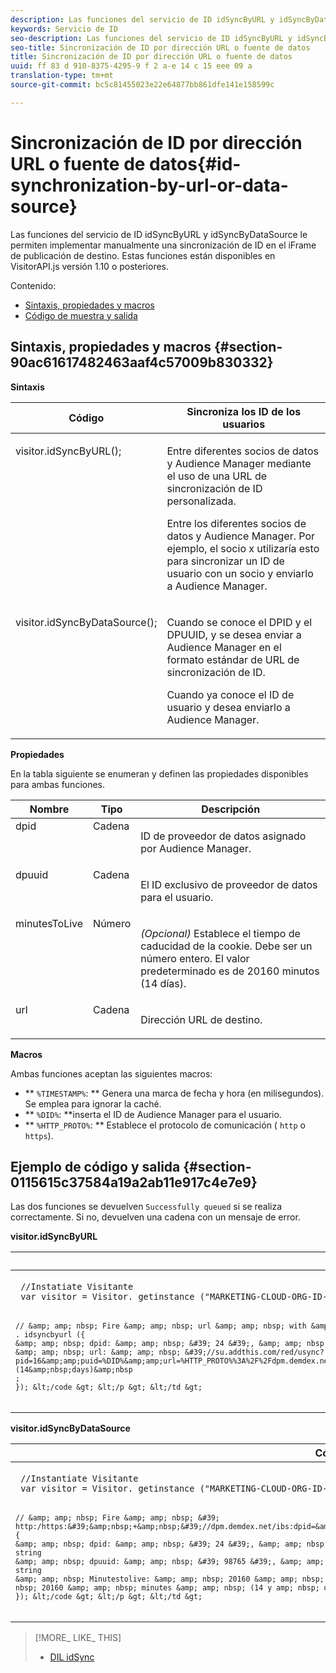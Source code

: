 ```yaml
---
description: Las funciones del servicio de ID idSyncByURL y idSyncByDataSource le permiten implementar manualmente una sincronización de ID en el iFrame de publicación de destino. Estas funciones están disponibles en VisitorAPI.js versión 1.10 o posteriores.
keywords: Servicio de ID
seo-description: Las funciones del servicio de ID idSyncByURL y idSyncByDataSource le permiten implementar manualmente una sincronización de ID en el iFrame de publicación de destino. Estas funciones están disponibles en VisitorAPI.js versión 1.10 o posteriores.
seo-title: Sincronización de ID por dirección URL o fuente de datos
title: Sincronización de ID por dirección URL o fuente de datos
uuid: ff 83 d 910-8375-4295-9 f 2 a-e 14 c 15 eee 09 a
translation-type: tm+mt
source-git-commit: bc5c81455023e22e64877bb861dfe141e158599c

---
```



# Sincronización de ID por dirección URL o fuente de datos{#id-synchronization-by-url-or-data-source}

Las funciones del servicio de ID idSyncByURL y idSyncByDataSource le permiten implementar manualmente una sincronización de ID en el iFrame de publicación de destino. Estas funciones están disponibles en VisitorAPI.js versión 1.10 o posteriores.

Contenido:

<ul class="simplelist"> 
 <li> <a href="../../library/get-set/idsync.md#section-90ac61617482463aaf4c57009b830332" format="dita" scope="local"> Sintaxis, propiedades y macros </a> </li> 
 <li> <a href="../../library/get-set/idsync.md#section-0115615c37584a19a2ab11e917c4e7e9" format="dita" scope="local"> Código de muestra y salida </a> </li> 
</ul>

## Sintaxis, propiedades y macros {#section-90ac61617482463aaf4c57009b830332}

**Sintaxis**

<table id="table_ADC7501511914805A6A6B24B2DFEBA51"> 
 <thead> 
  <tr> 
   <th colname="col1" class="entry"> Código </th> 
   <th colname="col2" class="entry"> Sincroniza los ID de los usuarios </th> 
  </tr> 
 </thead>
 <tbody> 
  <tr valign="top"> 
   <td colname="col1"> <p> <span class="codeph"> visitor.idSyncByURL(); </span> </p> </td> 
   <td colname="col2"> <p>Entre diferentes socios de datos y <span class="keyword">Audience Manager</span> mediante el uso de una URL de sincronización de ID personalizada. </p> <p> 
     <draft-comment>
       Entre los diferentes socios de datos y Audience Manager. Por ejemplo, el socio x utilizaría esto para sincronizar un ID de usuario con un socio y enviarlo a Audience Manager. 
     </draft-comment> </p> </td> 
  </tr> 
  <tr valign="top"> 
   <td colname="col1"> <p> <span class="codeph"> visitor.idSyncByDataSource(); </span> </p> </td> 
   <td colname="col2"> <p>Cuando se conoce el DPID y el DPUUID, y se desea enviar a <span class="keyword">Audience Manager</span> en el formato estándar de URL de sincronización de ID. </p> <p> 
     <draft-comment>
       Cuando ya conoce el ID de usuario y desea enviarlo a Audience Manager. 
     </draft-comment> </p> </td> 
  </tr> 
 </tbody> 
</table>

**Propiedades**

En la tabla siguiente se enumeran y definen las propiedades disponibles para ambas funciones.

<table id="table_5343BE784E694C67B09A0A8878CF8001"> 
 <thead> 
  <tr> 
   <th colname="col1" class="entry"> Nombre </th> 
   <th colname="col2" class="entry"> Tipo </th> 
   <th colname="col3" class="entry"> Descripción </th> 
  </tr> 
 </thead>
 <tbody> 
  <tr valign="top"> 
   <td colname="col1"> <span class="codeph"> dpid </span> </td> 
   <td colname="col2"> Cadena </td> 
   <td colname="col3"> <p>ID de proveedor de datos asignado por Audience Manager. </p> </td> 
  </tr> 
  <tr valign="top"> 
   <td colname="col1"> <span class="codeph"> dpuuid </span> </td> 
   <td colname="col2"> Cadena </td> 
   <td colname="col3"> <p>El ID exclusivo de proveedor de datos para el usuario. </p> </td> 
  </tr> 
  <tr valign="top"> 
   <td colname="col1"> <span class="codeph"> minutesToLive </span> </td> 
   <td colname="col2"> Número </td> 
   <td colname="col3"> <p> <i>(Opcional)</i> Establece el tiempo de caducidad de la cookie. Debe ser un número entero. El valor predeterminado es de 20160 minutos (14 días). </p> </td> 
  </tr> 
  <tr valign="top"> 
   <td colname="col1"> <span class="codeph"> url </span> </td> 
   <td colname="col2"> Cadena </td> 
   <td colname="col3"> <p>Dirección URL de destino. </p> </td> 
  </tr> 
 </tbody> 
</table>

**Macros**

Ambas funciones aceptan las siguientes macros:

* ** `%TIMESTAMP%`: ** Genera una marca de fecha y hora (en milisegundos). Se emplea para ignorar la caché.
* ** `%DID%`: **inserta el ID de Audience Manager para el usuario.
* ** `%HTTP_PROTO%`: ** Establece el protocolo de comunicación ( `http` o `https`).

## Ejemplo de código y salida {#section-0115615c37584a19a2ab11e917c4e7e9}

Las dos funciones se devuelven `Successfully queued` si se realiza correctamente. Si no, devuelven una cadena con un mensaje de error.

**visitor.idSyncByURL**

<table id="table_56AD8291DF9445C69CC2BF50435E1626"> 
 <thead> 
  <tr> 
   <th colname="col1" class="entry"> Código de ejemplo </th> 
   <th colname="col2" class="entry"> Salida de ejemplo </th> 
  </tr> 
 </thead>
 <tbody> 
  <tr> 
   <td colname="col1"> <p> <code class="syntax javascript"> //Instatiate Visitante 
 var visitor = Visitor. getinstance ("MARKETING-CLOUD-ORG-ID-HERE", {});

    // &amp; amp; nbsp; Fire &amp; amp; nbsp; url &amp; amp; nbsp; with &amp; amp; nbsp; macros &amp; amp; nbsp; replacedvisitor
    . idsyncbyurl ({
    &amp; amp; nbsp; dpid: &amp; amp; nbsp; &#39; 24 &#39;, &amp; amp; nbsp; // &amp; amp; nbsp; must &amp; amp; nbsp; be &amp; amp; nbsp; a &amp; amp; nbsp; string
    &amp; amp; nbsp; url: &amp; amp; nbsp; &#39;//su.addthis.com/red/usync?pid=16&amp;amp;puid=%DID%&amp;amp;url=%HTTP_PROTO%%3A%2F%2Fdpm.demdex.net%2Fibs%3Adpid%3D420%26dpuuid%3D%7B%7Buid%7D%7D&#39;,&amp;nbsp;minutesToLive:&amp;nbsp;20160&amp;nbsp;//&amp;nbsp;optional,&amp;nbsp;defaults&amp;nbsp;to&amp;nbsp;20160&amp;nbsp;minutes&amp;nbsp;(14&amp;nbsp;days)&amp;nbsp
    ;
    }); &lt;/code &gt; &lt;/p &gt; &lt;/td &gt;
<td colname="col2"> <p> <span class="codeph"> http://su.addthis.com/red/usync?pid=16&amp;puid=28777806459181003670799219185178493848&amp;url=http%3A%2F%2Fdpm.demdex.net%2Fibs%3Adpid%3D420%26dpuuid%3D%7B%7Buid%7D%7D </span> </p> </td> 
  </tr> 
 </tbody> 
</table>

**visitor.idSyncByDataSource**

<table id="table_90D61A7E715D47238AAFF2808B33C2F0"> 
 <thead> 
  <tr> 
   <th colname="col1" class="entry"> Código de ejemplo </th> 
   <th colname="col2" class="entry"> Salida de ejemplo </th> 
  </tr> 
 </thead>
 <tbody> 
  <tr> 
   <td colname="col1"> <p> <code class="syntax javascript"> //Instantiate Visitante 
 var visitor = Visitor. getinstance ("MARKETING-CLOUD-ORG-ID-HERE", {});

    // &amp; amp; nbsp; Fire &amp; amp; nbsp; &#39; http:/https:&#39;&amp;nbsp;+&amp;nbsp;&#39;//dpm.demdex.net/ibs:dpid=&amp;lt;dpid&amp;gt;&amp;amp;dpuuid=&amp;lt;dpuuid&amp;gt;&#39;visitor.idSyncByDataSource(
    {
    &amp; amp; nbsp; dpid: &amp; amp; nbsp; &#39; 24 &#39;, &amp; amp; nbsp; // &amp; amp; nbsp; must &amp; amp; nbsp; be &amp; amp; nbsp; a &amp; amp; nbsp; string
    &amp; amp; nbsp; dpuuid: &amp; amp; nbsp; &#39; 98765 &#39;, &amp; amp; nbsp; // &amp; amp; nbsp; must &amp; amp; nbsp; be &amp; amp; nbsp; a &amp; amp; nbsp; string
    &amp; amp; nbsp; Minutestolive: &amp; amp; nbsp; 20160 &amp; amp; nbsp; // &amp; amp; nbsp; optional, &amp; amp; nbsp; defaults &amp; amp; nbsp; a &amp; amp; nbsp; 20160 &amp; amp; nbsp; minutes &amp; amp; nbsp; (14 y amp; nbsp; días) y amp; nbsp;
    }); &lt;/code &gt; &lt;/p &gt; &lt;/td &gt;
<td colname="col2"> <p> <span class="codeph"> http://dpm.demdex.net/ibs:dpid=24&amp;dpuuid=98765 </span> </p> </td> 
  </tr> 
 </tbody> 
</table>

>[!MORE_ LIKE_ THIS]
>
>* [DIL idSync](https://marketing.adobe.com/resources/help/en_US/aam/r_dil_idsync.html)

